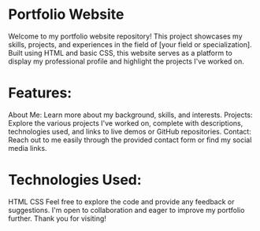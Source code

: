 # Portfolio Website

Welcome to my portfolio website repository! This project showcases my skills, projects, and experiences in the field of [your field or specialization]. Built using HTML and basic CSS, this website serves as a platform to display my professional profile and highlight the projects I've worked on.

# Features:

About Me: Learn more about my background, skills, and interests.
Projects: Explore the various projects I've worked on, complete with descriptions, technologies used, and links to live demos or GitHub repositories.
Contact: Reach out to me easily through the provided contact form or find my social media links.

# Technologies Used:

HTML
CSS
Feel free to explore the code and provide any feedback or suggestions. I'm open to collaboration and eager to improve my portfolio further. Thank you for visiting!

